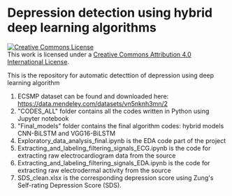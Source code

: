 # Depression detection using hybrid deep learning algorithms

<a rel="license" href="http://creativecommons.org/licenses/by/4.0/"><img alt="Creative Commons License" style="border-width:0" src="https://i.creativecommons.org/l/by/4.0/88x31.png" /></a><br />This work is licensed under a <a rel="license" href="http://creativecommons.org/licenses/by/4.0/">Creative Commons Attribution 4.0 International License</a>.

This is the repository for automatic detecttion of depression using deep learning algorithm

1. ECSMP dataset can be found and downloaded here: https://data.mendeley.com/datasets/vn5nknh3mn/2
2. "CODES_ALL" folder contains all the codes written in Python using Jupyter notebook
3. "Final_models" folder contains the final algorithm codes: hybrid models CNN-BiLSTM and VGG16-BiLSTM
4. Exploratory_data_analysis_final.ipynb is the EDA code part of the project
5. Extracting_and_labeling_filtering_signals_ECG.ipynb is the code for extracting raw electrocardiogram data from the source
6. Extracting_and_labeling_filtering_signals_EDA.ipynb is the code for extracting raw electrodermal activity from the source
7. SDS_clean.xlsx is the corresponding depression score using Zung's Self-rating Depression Score (SDS).
